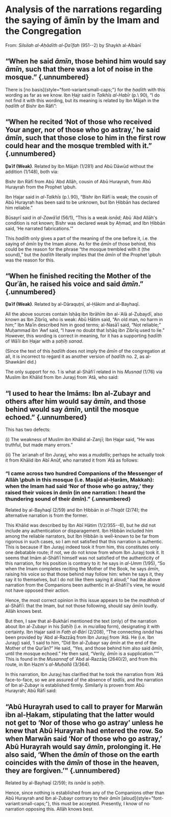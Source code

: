 


# Analysis of the narrations regarding the saying of āmīn by the Imam and the Congregation

From: _Silsilah al-Aḥādīth al-Ḍaʿīfah_ (951--2) by Shaykh al-Albānī

## “When he said _āmīn_, those behind him would say _āmīn_, such that there was a lot of noise in the mosque.” {.unnumbered}

There is [no basis]{style="font-variant:small-caps;"} for the _ḥadīth_ with this wording as far as we know. Ibn Ḥajr said in _Talkhīs al-Habīr_ (p.\ 90), “I do not find it with this wording, but its meaning is related by Ibn Mājah in the _ḥadīth_ of Bishr ibn Rāfi”:

## “When he recited ‘Not of those who received Your anger, nor of those who go astray,’ he said _āmīn_, such that those close to him in the first row could hear and the mosque trembled with it.” {.unnumbered}

**Ḍaʿīf (Weak)**. Related by Ibn Mājah (1/281) and Abū Dāwūd without the addition (1/148), both via:

Bishr ibn Rāfī from Abū ʿAbd Allāh, cousin of Abū Hurayrah, from Abū Hurayrah from the Prophet \pbuh.

Ibn Ḥajar said in _al-Talkhīs_ (p.\ 90), “Bishr ibn Rāfī is weak; the cousin of Abū Hurayrah has been said to be unknown, but Ibn Ḥibbān has declared him reliable.”

Būsayrī said in _al-Zawāʾid_ (56/1), “This is a weak _isnād_; Abū ʿAbd Allāh's condition is not known; Bishr was declared weak by Aḥmad,
and Ibn Ḥibbān said, ‘He narrated fabrications.’”

This _ḥadīth_ only gives a part of the meaning of the one before it, i.e. the saying of _āmīn_ by the Imam alone. As for the _āmīn_ of those behind, this could be the reason for the phrase “the mosque trembled with it (the sound),” but the _ḥadīth_ literally implies that the _āmīn_ of the Prophet \pbuh was the reason for this.

## “When he finished reciting the Mother of the Qurʾān, he raised his voice and said _āmīn_.” {.unnumbered}

**Ḍaʿīf (Weak)**. Related by al-Dāraquṭnī, al-Ḥākim and al-Bayhaqī.

All the above sources contain Isḥāq ibn Ibrāhīm ibn al-ʿAlā al-Zubaydī, also known as Ibn Zibrīq, who is weak: Abū Ḥātim said, “An old man, no harm in him;” Ibn Maʿīn described him in good terms; al-Nasāʾī said, “Not reliable;” Muḥammad ibn ʿAwf said, “I have no doubt that Isḥāq ibn Zibrīq used to lie.” However, this wording is correct in meaning, for it has a supporting _ḥadīth_ of Wāʾil ibn Ḥajar with a _ṣaḥīḥ sanad_.

(Since the text of this _ḥadīth_ does not imply the _āmīn_ of the congregation at all, it is incorrect to regard it as another version of _ḥadīth_ no. 2, as al-Shawkānī did.)

The only support for no. 1 is what al-Shāfiʿī related in his _Musnad_ (1/76) via Muslim ibn Khālid from Ibn Jurayj from ʿAtā, who said:

## “I used to hear the Imāms: Ibn al-Zubayr and others after him would say _āmīn_, and those behind would say _āmīn_, until the mosque echoed.” {.unnumbered}

This has two defects:

(i) The weakness of Muslim ibn Khālid al-Zanjī; Ibn Ḥajar said, “He was truthful, but made many errors.”

(ii) The ʿanʿanah of Ibn Jurayj, who was a _mudallis_; perhaps he actually took it from Khālid ibn Abī Anūf, who narrated it from
ʿAtā as follows:

### “I came across two hundred Companions of the Messenger of Allāh \pbuh in this mosque (i.e. Masjid al-Ḥarām, Makkah): when the Imam had said ‘Nor of those who go astray,’ they raised their voices in _āmīn_ (in one narration: I heard the thundering sound of their _āmīn_).” {.unnumbered}

Related by al-Bayhaqī (2/59) and Ibn Ḥibbān in _al-Thiqāt_ (2/74); the alternative narration is from the former.

This Khālid was described by Ibn Abī Hātim (1/2/355--6), but he did not include any authentication or disparagement. Ibn Ḥibbān included him among the reliable narrators, but Ibn Ḥibbān is well-known to be far from rigorous in such cases, so I am not satisfied that this narration is authentic. This is because if Ibn Jurayj indeed took it from him, this constitutes only one debatable route; if not, we do not know from whom Ibn Jurayj took it. It seems that Imām al-Shāfiʿī himself was not satisfied of the authenticity of this narration, for his position is contrary to it: he says in _al-Umm_ (1/95), “So when the Imam completes reciting the Mother of the Book, he says _āmīn_, raising his voice so that those behind may follow him: when he says it, they say it to themselves, but I do not like them saying it aloud;” had the above narration from the Companions been authentic in al-Shāfiʿī's view, he would not have opposed their action.

Hence, the most correct opinion in this issue appears to be the _madhhab_ of al-Shāfiʿī: that the Imam, but not those following, should say _āmīn_ loudly. Allāh knows best.

But then, I saw that al-Bukhārī mentioned the text (only) of the narration about Ibn al-Zubayr in his _Ṣaḥīḥ_ (i.e. in _muʿallaq_ form), designating it with certainty. Ibn Ḥajar said in _Fatḥ al-Bārī_ (2/208), “The connecting _isnād_ has been provided by ʿAbd al-Razzāq from Ibn Jurayj from ʿAtā. He (i.e. Ibn Jurayj) said, ‘I said to him, “Did Ibn al-Zubayr say _āmīn_ at the end of the Mother of the Qurʾān?” He said, “Yes, and those behind him also said _āmīn_, until the mosque echoed.” He then said, “Verily, _āmīn_ is a supplication.”’” This is found in the _Musannaf_ of ʿAbd al-Razzāq (2640/2), and from this route, in Ibn Ḥazm's _al-Muḥallā_ (3/364).

In this narration, Ibn Jurayj has clarified that he took the narration from ʿAtā face-to-face, so we are assured of the absence of _tadlīs_, and the narration of Ibn al-Zubayr is established firmly. Similarly is proven from Abū Hurayrah; Abū Rāfī said:

## “Abū Hurayrah used to call to prayer for Marwān ibn al-Ḥakam, stipulating that the latter would not get to ‘Nor of those who go astray’ unless he knew that Abū Hurayrah had entered the row. So when Marwān said ‘Nor of those who go astray,’ Abū Hurayrah would say _āmīn_, prolonging it. He also said, ‘When the _āmīn_ of those on the earth coincides with the _āmīn_ of those in the heaven, they are forgiven.’" {.unnumbered}

Related by al-Bayhaqī (2/59); its _isnād_ is _ṣaḥīḥ_.

Hence, since nothing is established from any of the Companions other than Abū Hurayrah and Ibn al-Zubayr contrary to their _āmīn_ [aloud]{style="font-variant:small-caps;"}, this must be accepted. Presently, I know of no narration opposing this. Allāh knows best.


